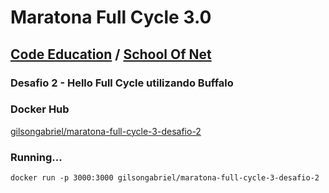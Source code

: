 # Maratona Full Cycle 3.0
## [Code Education](https://code.education) / [School Of Net](https://schoolofnet.com)

### Desafio 2 - Hello Full Cycle utilizando Buffalo

### Docker Hub
[gilsongabriel/maratona-full-cycle-3-desafio-2](https://hub.docker.com/r/gilsongabriel/maratona-full-cycle-3-desafio-2)

### Running...
```docker run -p 3000:3000 gilsongabriel/maratona-full-cycle-3-desafio-2```